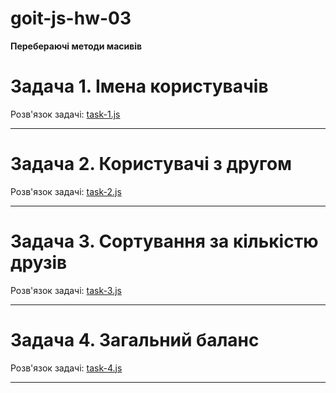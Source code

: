 # goit-js-hw-03

**Перебераючі методи масивів**

# **Задача 1. Імена користувачів**

Розв'язок задачі: [task-1.js](./js/task-1.js)

---

# **Задача 2. Користувачі з другом**

Розв'язок задачі: [task-2.js](./js/task-2.js)

---

# **Задача 3. Сортування за кількістю друзів**

Розв'язок задачі: [task-3.js](./js/task-3.js)

---

# **Задача 4. Загальний баланс**

Розв'язок задачі: [task-4.js](./js/task-4.js)

---
